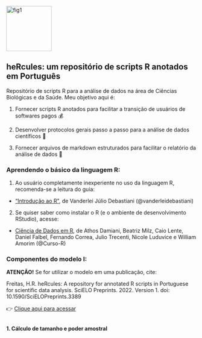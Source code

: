 <div style="display: inline_block"><br>
  <img align="center" alt="fig1" height="120" width="120" src="https://avatars.githubusercontent.com/u/91353422?v=4">
</div>


## heRcules: um repositório de scripts R anotados em Português

Repositório de scripts R para a análise de dados na área de Ciências Biológicas e da Saúde. Meu objetivo aqui é:

1. Fornecer scripts R anotados para facilitar a transição de usuários de softwares pagos :moneybag:

2. Desenvolver protocolos gerais passo a passo para a análise de dados científicos :microscope:

3. Fornecer arquivos de markdown estruturados para facilitar o relatório da análise de dados :notebook:

### Aprendendo o básico da linguagem R:

1. Ao usuário completamente inexperiente no uso da linguagem R, recomenda-se a leitura do guia:

- [“Introdução ao R"](https://vanderleidebastiani.github.io/tutoriais/Introducao_ao_R.html), de Vanderlei Júlio Debastiani (@vanderleidebastiani)

2. Se quiser saber como instalar o R (e o ambiente de desenvolvimento RStudio), acesse:

- [Ciência de Dados em R](https://livro.curso-r.com/1-1-instalacao-do-r.html), de Athos Damiani, Beatriz Milz, Caio Lente, Daniel Falbel, Fernando Correa, Julio Trecenti, Nicole Luduvice e William Amorim (@Curso-R)

### Componentes do modelo I:

**ATENÇÃO!** Se for utilizar o modelo em uma publicação, cite:

Freitas, H.R. heRcules: A repository for annotated R scripts in Portuguese for scientific data analysis. SciELO Preprints. 2022. Version 1. doi: 10.1590/SciELOPreprints.3389

:point_right: [Clique aqui para acessar](https://doi.org/10.1590/SciELOPreprints.3389)
##

**1. Cálculo de tamanho e poder amostral**

